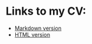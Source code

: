 # Links to my CV:

- [Markdown version](https://IggyPope.github.io/rsschool-cv/cv)
- [HTML version](https://IggyPope.github.io/rsschool-cv/)
